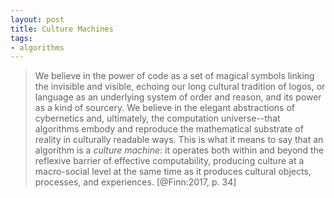 ```yaml
---
layout: post
title: Culture Machines
tags:
- algorithms
---
```



> We believe in the power of code as a set of magical symbols linking the
> invisible and visible, echoing our long cultural tradition of logos, or
> language as an underlying system of order and reason, and its power as a 
> kind of sourcery. We believe in the elegant abstractions of cybernetics
> and, ultimately, the computation universe--that algorithms embody and
> reproduce the mathematical substrate of reality in culturally readable ways.
> This is what it means to say that an algorithm is a *culture machine*:
> it operates both within and beyond the reflexive barrier of effective
> computability, producing culture at a macro-social level at the same time
> as it produces cultural objects, processes, and experiences.
> [@Finn:2017, p. 34]


